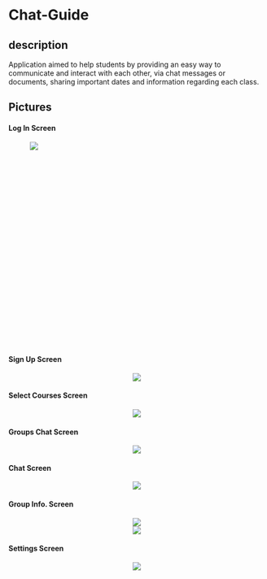 # Chat-Guide

## description
Application aimed to help students by providing an easy way to communicate and interact with each other,
via chat messages or documents, sharing important dates and information regarding each class.

## Pictures

#### Log In Screen
<div style="text-align:center; width:100; height:400"><img src ="https://github.com/GhanimAlkilani/Chat-Guide/blob/master/Pictures/1.jpg" /></div>

#### Sign Up Screen
<div style="text-align:center"><img src ="https://github.com/GhanimAlkilani/Chat-Guide/blob/master/Pictures/2.jpg" /></div>


#### Select Courses Screen
<div style="text-align:center"><img src ="https://github.com/GhanimAlkilani/Chat-Guide/blob/master/Pictures/3.jpg" /></div>


#### Groups Chat Screen
<div style="text-align:center"><img src ="https://github.com/GhanimAlkilani/Chat-Guide/blob/master/Pictures/4.jpg" /></div>


#### Chat Screen
<div style="text-align:center"><img src ="https://github.com/GhanimAlkilani/Chat-Guide/blob/master/Pictures/5.jpg" /></div>


#### Group Info. Screen
<div style="text-align:center"><img src ="https://github.com/GhanimAlkilani/Chat-Guide/blob/master/Pictures/6.jpg" /></div>

<div style="text-align:center"><img src ="https://github.com/GhanimAlkilani/Chat-Guide/blob/master/Pictures/7.jpg" /></div>


#### Settings Screen
<div style="text-align:center"><img src ="https://github.com/GhanimAlkilani/Chat-Guide/blob/master/Pictures/8.jpg" /></div>
